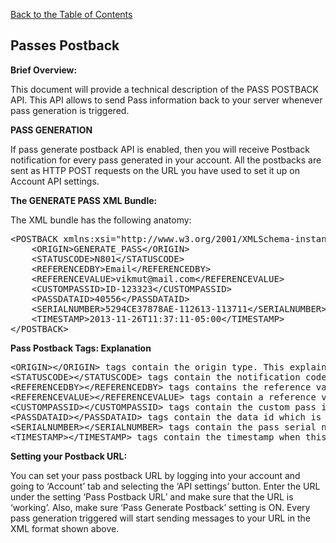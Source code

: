 <a href="/1.3/README.md">Back to the Table of Contents</a>
<h2>Passes&nbsp;Postback</h2>
<div id="page-content"><p><strong>Brief Overview:</strong></p>
<p>This document will provide a technical description of the PASS POSTBACK API. 
This API allows to send Pass information back to your server whenever pass generation is triggered.</p>
<p><strong>PASS GENERATION</strong></p>
<p>If pass generate postback API is enabled, then you will receive Postback notification for every pass generated in your account.
All the postbacks are sent as HTTP POST requests on the URL you have used to set it up on Account API settings.</p>
<p><a name="the_xml_bundle1"></a> <strong>The GENERATE PASS XML Bundle:</strong></p>
<p>The XML bundle has the following anatomy:</p>
<pre>
&lt;POSTBACK xmlns:xsi="http://www.w3.org/2001/XMLSchema-instance" xsi:noNamespaceSchemaLocation ="http://www.skycore.com/schema/pass-postback.xsd"&gt;
    &lt;ORIGIN&gt;GENERATE_PASS&lt;/ORIGIN&gt;
    &lt;STATUSCODE&gt;N801&lt;/STATUSCODE&gt;
    &lt;REFERENCEDBY&gt;Email&lt;/REFERENCEDBY&gt;
    &lt;REFERENCEVALUE&gt;vikmut@mail.com&lt;/REFERENCEVALUE&gt;
    &lt;CUSTOMPASSID&gt;ID-123323&lt;/CUSTOMPASSID&gt;
    &lt;PASSDATAID&gt;40556&lt;/PASSDATAID&gt;
    &lt;SERIALNUMBER&gt;5294CE37878AE-112613-113711&lt;/SERIALNUMBER&gt;
    &lt;TIMESTAMP&gt;2013-11-26T11:37:11-05:00&lt;/TIMESTAMP&gt;
&lt;/POSTBACK&gt;</pre>

<p><strong>Pass Postback Tags: Explanation</strong></p>
<pre>
&lt;ORIGIN&gt;&lt;/ORIGIN&gt; tags contain the origin type. This explains the type of postback notification.
&lt;STATUSCODE&gt;&lt;/STATUSCODE&gt; tags contain the notification code for success/failure. These codes are explained under <a href="/1.3/CONTENTS/APPENDIX/APPENDIX_B.md">APENDIX B</a>
&lt;REFERENCEDBY&gt;&lt;/REFERENCEDBY&gt; tags contains the reference value type that was used to generate this pass i.e., email, phone, etc.
&lt;REFERENCEVALUE&gt;&lt;/REFERENCEVALUE&gt; tags contain a reference value that was used to generate the pass.
&lt;CUSTOMPASSID&gt;&lt;/CUSTOMPASSID&gt; tags contain the custom pass id. This is the optional pass id that is passed when making a Pass generate/Add pass data API request to reference this pass in future requests.
&lt;PASSDATAID&gt;&lt;/PASSDATAID&gt; tags contain the data id which is generated by our system when we create a new pass.
&lt;SERIALNUMBER&gt;&lt;/SERIALNUMBER&gt; tags contain the pass serial number. This is unique number generated for each pass.
&lt;TIMESTAMP&gt;&lt;/TIMESTAMP&gt; tags contain the timestamp when this pass was generated.
</pre>
<p><a name="setting_your_postback_url"></a> <strong>Setting your Postback URL:</strong></p>
<p>You can set your pass postback URL by logging into your account and going to &#8216;Account&#8217; tab and selecting the 
&#8216;API settings&#8217; button. Enter the URL under the setting &#8216;Pass Postback URL&#8217; and make sure that the URL is &#8216;working&#8217;. Also, make sure &#8216;Pass Generate Postback&#8217; setting is ON. Every pass generation triggered will start sending messages to your URL in the XML format shown above.</p>
